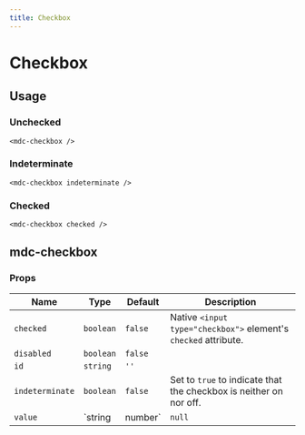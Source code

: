 ```yaml
---
title: Checkbox
---
```


# Checkbox

<v-checkbox-demo1 />

## Usage

### Unchecked

```vue
<mdc-checkbox />
```

### Indeterminate

```vue
<mdc-checkbox indeterminate />
```

### Checked

```vue
<mdc-checkbox checked />
```

## mdc-checkbox

### Props

| Name | Type | Default | Description |
| ---- | ---- | ------- | ----------- |
| `checked` | `boolean` | `false` | Native `<input type="checkbox">` element's `checked` attribute. |
| `disabled` | `boolean` | `false` |
| `id` | `string` | `''` |
| `indeterminate` | `boolean` | `false` | Set to `true` to indicate that the checkbox is neither on nor off. |
| `value` | `string | number` | `null` | Native `<input type="checkbox">` element's `value` attribute. |
